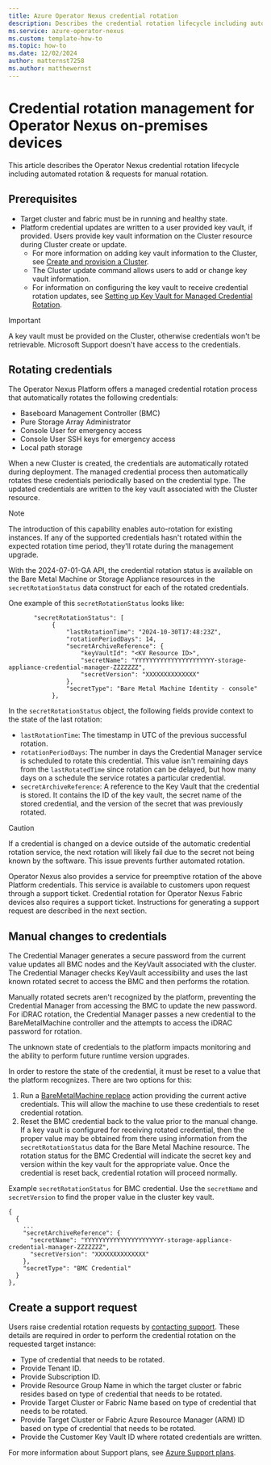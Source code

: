```yaml
---
title: Azure Operator Nexus credential rotation
description: Describes the credential rotation lifecycle including automated rotation & requests for a manual rotation.
ms.service: azure-operator-nexus
ms.custom: template-how-to
ms.topic: how-to
ms.date: 12/02/2024
author: matternst7258
ms.author: matthewernst
---
```


# Credential rotation management for Operator Nexus on-premises devices

This article describes the Operator Nexus credential rotation lifecycle including automated rotation & requests for manual rotation.

## Prerequisites

- Target cluster and fabric must be in running and healthy state.
- Platform credential updates are written to a user provided key vault, if provided. Users provide key vault information on the Cluster resource during Cluster create or update.
  - For more information on adding key vault information to the Cluster, see [Create and provision a Cluster](howto-configure-cluster.md).
  - The Cluster update command allows users to add or change key vault information.
  - For information on configuring the key vault to receive credential rotation updates, see [Setting up Key Vault for Managed Credential Rotation](how-to-credential-manager-key-vault.md).

> [!IMPORTANT]
> A key vault must be provided on the Cluster, otherwise credentials won't be retrievable. Microsoft Support doesn't have access to the credentials.

## Rotating credentials

The Operator Nexus Platform offers a managed credential rotation process that automatically rotates the following credentials:

- Baseboard Management Controller (BMC)
- Pure Storage Array Administrator
- Console User for emergency access
- Console User SSH keys for emergency access
- Local path storage

When a new Cluster is created, the credentials are automatically rotated during deployment. The managed credential process then automatically rotates these credentials periodically based on the credential type. The updated credentials are written to the key vault associated with the Cluster resource.

> [!NOTE]
> The introduction of this capability enables auto-rotation for existing instances. If any of the supported credentials hasn't rotated within the expected rotation time period, they'll rotate during the management upgrade.

With the 2024-07-01-GA API, the credential rotation status is available on the Bare Metal Machine or Storage Appliance resources in the `secretRotationStatus` data construct for each of the rotated credentials.

One example of this `secretRotationStatus` looks like:
```
       "secretRotationStatus": [
            {
                "lastRotationTime": "2024-10-30T17:48:23Z",
                "rotationPeriodDays": 14,
                "secretArchiveReference": {
                    "keyVaultId": "<KV Resource ID>",
                    "secretName": "YYYYYYYYYYYYYYYYYYYYYY-storage-appliance-credential-manager-ZZZZZZZ",
                    "secretVersion": "XXXXXXXXXXXXXX"
                },
                "secretType": "Bare Metal Machine Identity - console"
            },
```

In the `secretRotationStatus` object, the following fields provide context to the state of the last rotation:

- `lastRotationTime`: The timestamp in UTC of the previous successful rotation.
- `rotationPeriodDays`: The number in days the Credential Manager service is scheduled to rotate this credential. This value isn't remaining days from the `lastRotatedTime` since rotation can be delayed, but how many days on a schedule the service rotates a particular credential.
- `secretArchiveReference`: A reference to the Key Vault that the credential is stored. It contains the ID of the key vault, the secret name of the stored credential, and the version of the secret that was previously rotated.

>[!CAUTION]
> If a credential is changed on a device outside of the automatic credential rotation service, the next rotation will likely fail due to the secret not being known by the software. This issue prevents further automated rotation.

Operator Nexus also provides a service for preemptive rotation of the above Platform credentials. This service is available to customers upon request through a support ticket. Credential rotation for Operator Nexus Fabric devices also requires a support ticket. Instructions for generating a support request are described in the next section.

## Manual changes to credentials

The Credential Manager generates a secure password from the current value updates all BMC nodes and the KeyVault associated with the cluster. The Credential Manager checks KeyVault accessibility and uses the last known rotated secret to access the BMC and then performs the rotation.

Manually rotated secrets aren't recognized by the platform, preventing the Credential Manager from accessing the BMC to update the new password. For iDRAC rotation, the Credential Manager passes a new credential to the BareMetalMachine controller and the attempts to access the iDRAC password for rotation. 

The unknown state of credentials to the platform impacts monitoring and the ability to perform future runtime version upgrades.

In order to restore the state of the credential, it must be reset to a value that the platform recognizes.  There are two options for this:

1. Run a [BareMetalMachine replace](./howto-baremetal-functions.md) action providing the current active credentials.  This will allow the machine to use these credentials to reset credential rotation.
1. Reset the BMC credential back to the value prior to the manual change.  If a key vault is configured for receiving rotated credential, then the proper value may be obtained from there using information from the `secretRotationStatus` data for the Bare Metal Machine resource.  The rotation status for the BMC Credential will indicate the secret key and version within the key vault for the appropriate value.  Once the credential is reset back, credential rotation will proceed normally.

Example `secretRotationStatus` for BMC credential.  Use the `secretName` and `secretVersion` to find the proper value in the cluster key vault.
```
{
  {
    ...
    "secretArchiveReference": {
      "secretName": "YYYYYYYYYYYYYYYYYYYYYY-storage-appliance-credential-manager-ZZZZZZZ",
      "secretVersion": "XXXXXXXXXXXXXX"
    },
    "secretType": "BMC Credential"
  }
},
```

## Create a support request

Users raise credential rotation requests by [contacting support](https://portal.azure.com/?#blade/Microsoft_Azure_Support/HelpAndSupportBlade). These details are required in order to perform the credential rotation on the requested target instance:

- Type of credential that needs to be rotated.
- Provide Tenant ID.
- Provide Subscription ID.
- Provide Resource Group Name in which the target cluster or fabric resides based on type of credential that needs to be rotated.
- Provide Target Cluster or Fabric Name based on type of credential that needs to be rotated.
- Provide Target Cluster or Fabric Azure Resource Manager (ARM) ID based on type of credential that needs to be rotated.
- Provide the Customer Key Vault ID where rotated credentials are written.

For more information about Support plans, see [Azure Support plans](https://azure.microsoft.com/support/plans/response/).
